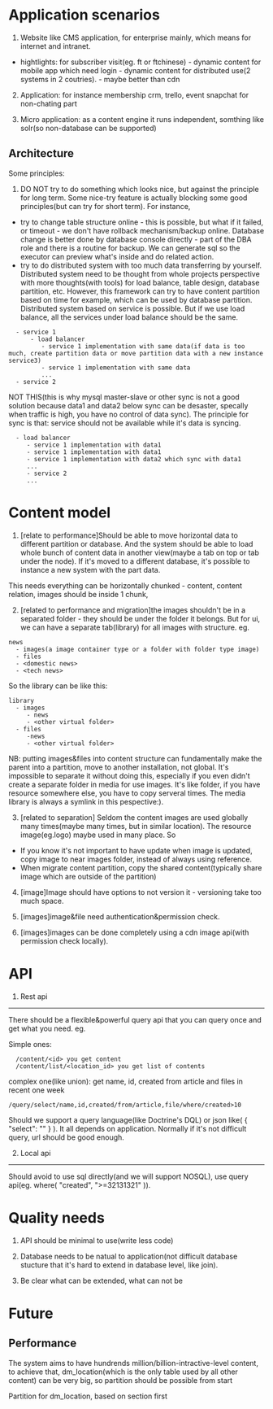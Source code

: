 Application scenarios
==============
1. Website like CMS application, for enterprise mainly, which means for internet and intranet.
- hightlights: for subscriber visit(eg. ft or ftchinese) - dynamic content
               for mobile app which need login - dynamic content
               for distributed use(2 systems in 2 coutries). - maybe better than cdn


2. Application: for instance membership crm, trello, event snapchat for non-chating part

3. Micro application: as a content engine it runs independent, somthing like solr(so non-database can be supported)

Architecture
---------------
Some principles:
1. DO NOT try to do something which looks nice, but against the principle for long term. Some nice-try feature is actually blocking some good principles(but can try for short term). For instance,
  - try to change table structure online -  this is possible, but what if it failed, or timeout - we don't have rollback mechanism/backup online. Database change is better done by database console directly - part of the DBA role and there is a routine for backup. We can generate sql so the executor can preview what's inside and do related action.
  - try to do distributed system with too much data transferring by yourself. Distributed system need to be thought from whole projects perspective with more thoughts(with tools) for load balance, table design, database partition, etc. However, this framework can try to have content partition based on time for example, which can be used by database partition. Distributed system based on service is possible. But if we use load balance, all the services under load balance should be the same.
```
  - service 1
      - load balancer
         - service 1 implementation with same data(if data is too much, create partition data or move partition data with a new instance service3)
         - service 1 implementation with same data
         ...         
  - service 2
```
NOT THIS(this is why mysql master-slave or other sync is not a good solution because data1 and data2 below sync can be desaster, specally when traffic is high, you have no control of data sync). The principle for sync is that: service should not be available while it's data is syncing.
```
  - load balancer
     - service 1 implementation with data1
     - service 1 implementation with data1
     - service 1 implementation with data2 which sync with data1
     ...         
     - service 2
     ...
```


Content model
=================
1) [relate to performance]Should be able to move horizontal data to different partition or database.
And the system should be able to load whole bunch of content data in another view(maybe a tab on top or tab under the node). If it's moved to a different database, it's possible to instance a new system with the part data.

 This needs everything can be horizontally chunked - content, content relation, images should be inside 1 chunk,

2) [related to performance and migration]the images shouldn't be in a separated folder - they should be under the folder it belongs. But for ui, we can have a separate tab(library) for all images with structure. eg.

```
news
  - images(a image container type or a folder with folder type image)
  - files
  - <domestic news>
  - <tech news>
```

So the library can be like this:
```
library
  - images
     - news
     - <other virtual folder>
  - files
     -news
     - <other virtual folder>
```

NB: putting images&files into content structure can fundamentally make the parent into a partition, move to another installation, not global. It's impossible to separate it without doing this, especially if you even didn't create a separate folder in media for use images. It's like folder, if you have resource somewhere else, you have to copy serveral times. The media library is always a symlink in this pespective:).


3) [related to separation] Seldom the content images are used globally many times(maybe many times, but in similar location). The resource image(eg.logo) maybe used in many place. So
 - If you know it's not important to have update when image is updated, copy image to near images folder, instead of always using reference.
 - When migrate content partition, copy the shared content(typically share image which are outside of the partition)

4) [image]Image should have options to not version it - versioning take too much space.

5) [images]image&file need authentication&permission check.

6) [images]images can be done completely using a cdn image api(with permission check locally).


API
========
1. Rest api
------------
There should be a flexible&powerful query api that you can query once and get what you need.
eg.

Simple ones:
```
  /content/<id> you get content
  /content/list/<location_id> you get list of contents
```
complex one(like union): get name, id, created from article and files in recent one week
 ```
 /query/select/name,id,created/from/article,file/where/created>10
 ```

Should we support a query language(like Doctrine's DQL) or json like( { "select": "" } ). It all depends on application. Normally if it's not difficult query, url should be good enough.

2. Local api
------------
Should avoid to use sql directly(and we will support NOSQL), use query api(eg. where( "created", ">=32131321" )).


Quality needs
==============
1) API should be minimal to use(write less code)

2) Database needs to be natual to application(not difficult database stucture that it's hard to extend in database level, like join).

3) Be clear what can be extended, what can not be


Future
===============

Performance
-------------
The system aims to have hundrends million/billion-intractive-level content, to achieve that, dm_location(which is the only table used by all other content) can be very big, so partition should be possible from start

Partition for dm_location, based on section first
